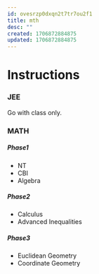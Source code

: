 ```yaml
---
id: ovesrzp0dxqn2t7tr7ou2f1
title: mth
desc: ""
created: 1706872884875
updated: 1706872884875
---
```

# Instructions

### JEE
Go with class only.

### MATH
##### Phase1
- NT
- CBI
- Algebra
##### Phase2
- Calculus
- Advanced Inequalities
##### Phase3
- Euclidean Geometry
- Coordinate Geometry
